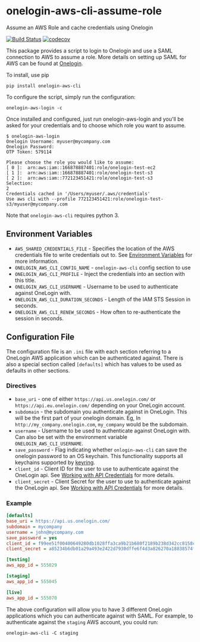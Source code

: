 # onelogin-aws-cli-assume-role
Assume an AWS Role and cache credentials using Onelogin

[![Build Status](https://travis-ci.org/physera/onelogin-aws-cli.svg?branch=master)](https://travis-ci.org/physera/onelogin-aws-cli)
[![codecov](https://codecov.io/gh/physera/onelogin-aws-cli/branch/master/graph/badge.svg)](https://codecov.io/gh/physera/onelogin-aws-cli)

This package provides a script to login to Onelogin and use a SAML connection
to AWS to assume a role. More details on setting up SAML for AWS can be found
at [Onelogin](https://support.onelogin.com/hc/en-us/articles/201174164-Configuring-SAML-for-Amazon-Web-Services-AWS-Single-Role).

To install, use pip

```shell
pip install onelogin-aws-cli
```

To configure the script, simply run the configuration:

```shell
onelogin-aws-login -c
```
Once installed and configured, just run onelogin-aws-login and you'll be asked for your credentials and to choose which role you want to assume.

```shell
$ onelogin-aws-login
Onelogin Username: myuser@mycompany.com
Onelogin Password:
OTP Token: 579114

Please choose the role you would like to assume:
[ 0 ]:  arn:aws:iam::166878887401:role/onelogin-test-ec2
[ 1 ]:  arn:aws:iam::166878887401:role/onelogin-test-s3
[ 2 ]:  arn:aws:iam::772123451421:role/onelogin-test-s3
Selection:
2
Credentials cached in '/Users/myuser/.aws/credentials'
Use aws cli with --profile 772123451421:role/onelogin-test-s3/myuser@mycompany.com
```
Note that `onelogin-aws-cli` requires python 3.

## Environment Variables

 - `AWS_SHARED_CREDENTIALS_FILE` - Specifies the location of the AWS credentials
 file to write credentials out to. See
 [Environment Variables](https://docs.aws.amazon.com/cli/latest/userguide/cli-environment.html)
 for more information.
 - `ONELOGIN_AWS_CLI_CONFIG_NAME` - `onelogin-aws-cli` config section to use
 - `ONELOGIN_AWS_CLI_PROFILE` - Inject the credentials into an section with
 this title.
 - `ONELOGIN_AWS_CLI_USERNAME` - Username to be used to authenticate against
 OneLogin with.
 - `ONELOGIN_AWS_CLI_DURATION_SECONDS` - Length of the IAM STS Session in
 seconds.
 - `ONELOGIN_AWS_CLI_RENEW_SECONDS` - How often to re-authenticate the session
 in seconds.
 
## Configuration File

The configuration file is an `.ini` file with each section referring to a 
OneLogin AWS application which can be authenticated against. There is also a 
special section called `[defaults]` which has values to be used as defaults in
other sections.

### Directives

 - `base_uri` - one of either `https://api.us.onelogin.com/` or `https://api.eu.onelogin.com/`
 depending on your OneLogin account.
 - `subdomain` - the subdomain you authenticate against in OneLogin. This will
 be the first part of your onelogin domain. Eg, In `http://my_company.onelogin.com`,
 `my_company` would be the subdomain.
 - `username` - Username to be used to authenticate against OneLogin with. Can
 also be set with the environment variable `ONELOGIN_AWS_CLI_USERNAME`.
 - `save_password`  - Flag indicating whether `onlogin-aws-cli` can save the
 onelogin password to an OS keychain. This functionality supports all keychains
 supported by [keyring](https://pypi.python.org/pypi/keyring).
 - `client_id` - Client ID for the user to use to authenticate against the 
 OneLogin api. See [Working with API Credentials](https://developers.onelogin.com/api-docs/1/getting-started/working-with-api-credentials)
 for more details.
 - `client_secret` - Client Secret for the user to use to authenticate against
  the OneLogin api. See [Working with API Credentials](https://developers.onelogin.com/api-docs/1/getting-started/working-with-api-credentials)
 for more details.

### Example

```ini
[defaults]
base_uri = https://api.us.onelogin.com/
subdomain = mycompany
username = john@mycompany.com
save_password = yes
client_id = f99ee51f00400649280db1028ffa3ca9b21b680f2189b238d342cc8158c401c7
client_secret = a85234b6db01a29a493e2422d7930dffe6f4d3a826270a18838574f6b8ef7c3e

[testing]
aws_app_id = 555029

[staging]
aws_app_id = 555045

[live]
aws_app_id = 555070
```

The above configuration will allow you to have 3 different OneLogin
applications which you can authenticate against with SAML. For example, to 
authenticate against the `staging` AWS account, you could run:

    onelogin-aws-cli -C staging
